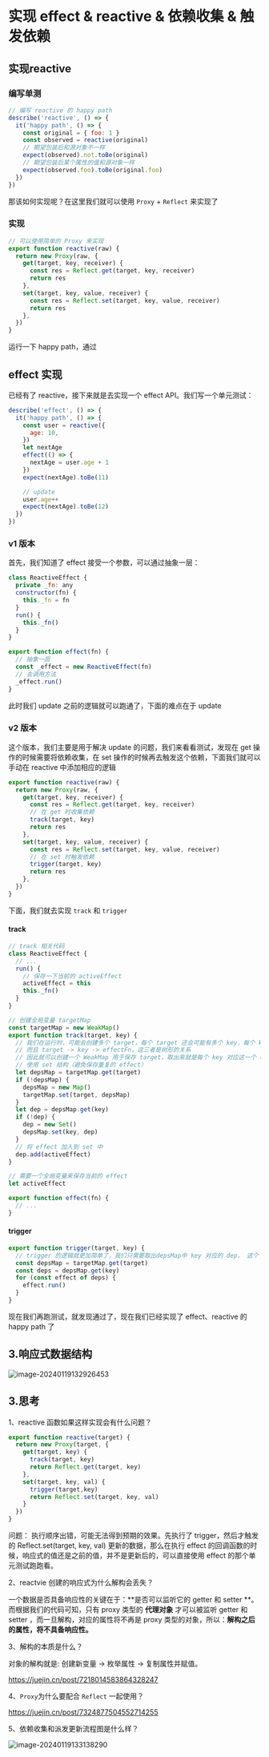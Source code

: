 # 实现 effect & reactive & 依赖收集 & 触发依赖

## 实现reactive

### 编写单测

```js
// 编写 reactive 的 happy path
describe('reactive', () => {
  it('happy path', () => {
    const original = { foo: 1 }
    const observed = reactive(original)
    // 期望包装后和源对象不一样
    expect(observed).not.toBe(original)
    // 期望包装后某个属性的值和源对象一样
    expect(observed.foo).toBe(original.foo)
  })
})
```

那该如何实现呢？在这里我们就可以使用 `Proxy` + `Reflect` 来实现了

### 实现

```js
// 可以使用简单的 Proxy 来实现
export function reactive(raw) {
  return new Proxy(raw, {
    get(target, key, receiver) {
      const res = Reflect.get(target, key, receiver)
      return res
    },
    set(target, key, value, receiver) {
      const res = Reflect.set(target, key, value, receiver)
      return res
    },
  })
}
```

运行一下 happy path，通过

## effect 实现

已经有了 reactive，接下来就是去实现一个 effect API。我们写一个单元测试：

```js
describe('effect', () => {
  it('happy path', () => {
    const user = reactive({
      age: 10,
    })
    let nextAge
    effect(() => {
      nextAge = user.age + 1
    })
    expect(nextAge).toBe(11)

    // update
    user.age++
    expect(nextAge).toBe(12)
  })
})
```

### v1 版本

首先，我们知道了 effect 接受一个参数，可以通过抽象一层：

```js
class ReactiveEffect {
  private _fn: any
  constructor(fn) {
    this._fn = fn
  }
  run() {
    this._fn()
  }
}

export function effect(fn) {
  // 抽象一层
  const _effect = new ReactiveEffect(fn)
  // 去调用方法
  _effect.run()
}
```

此时我们 update 之前的逻辑就可以跑通了，下面的难点在于 update

### v2 版本

这个版本，我们主要是用于解决 update 的问题，我们来看看测试，发现在 get 操作的时候需要将依赖收集，在 set 操作的时候再去触发这个依赖，下面我们就可以手动在 reactive 中添加相应的逻辑

```js
export function reactive(raw) {
  return new Proxy(raw, {
    get(target, key, receiver) {
      const res = Reflect.get(target, key, receiver)
      // 在 get 时收集依赖
      track(target, key)
      return res
    },
    set(target, key, value, receiver) {
      const res = Reflect.set(target, key, value, receiver)
      // 在 set 时触发依赖
      trigger(target, key)
      return res
    },
  })
}
```

下面，我们就去实现 `track` 和 `trigger`



#### track

```js
// track 相关代码
class ReactiveEffect {
  // ...
  run() {
    // 保存一下当前的 activeEffect
    activeEffect = this
    this._fn()
  }
}

// 创建全局变量 targetMap
const targetMap = new WeakMap()
export function track(target, key) {
  // 我们在运行时，可能会创建多个 target，每个 target 还会可能有多个 key，每个 key 又关联着多个 effectFn
  // 而且 target -> key -> effectFn，这三者是树形的关系
  // 因此就可以创建一个 WeakMap 用于保存 target，取出来就是每个 key 对应这一个 depsMap，而每个 depsMap 又是一个 Set
  // 使用 set 结构（避免保存重复的 effect）
  let depsMap = targetMap.get(target)
  if (!depsMap) {
    depsMap = new Map()
    targetMap.set(target, depsMap)
  }
  let dep = depsMap.get(key)
  if (!dep) {
    dep = new Set()
    depsMap.set(key, dep)
  }
  // 将 effect 加入到 set 中
  dep.add(activeEffect)
}

// 需要一个全局变量来保存当前的 effect
let activeEffect

export function effect(fn) {
  // ...
}
```

#### trigger

```js
export function trigger(target, key) {
  // trigger 的逻辑就更加简单了，我们只需要取出depsMap中 key 对应的 dep， 这个 dep 是 一个 set 结构，再遍历 set 执行每个 effect 就可以了
  const depsMap = targetMap.get(target)
  const deps = depsMap.get(key)
  for (const effect of deps) {
    effect.run()
  }
}
```

现在我们再跑测试，就发现通过了，现在我们已经实现了 effect、reactive 的 happy path 了



## 3.响应式数据结构

![image-20240119132926453](https://qn.huat.xyz/mac/202401191329493.png)





## 3.思考

1、reactive 函数如果这样实现会有什么问题？

```js
export function reactive(target) {
  return new Proxy(target, {
    get(target, key) {
      track(target, key)
      return Reflect.get(target, key)
    },
    set(target, key, val) {
      trigger(target,key)
      return Reflect.set(target, key, val)
    }
  })
}
```

问题： 执行顺序出错，可能无法得到预期的效果。先执行了 trigger，然后才触发的 Reflect.set(target, key, val) 更新的数据，那么在执行 effect 的回调函数的时候，响应式的值还是之前的值，并不是更新后的，可以直接使用 effect 的那个单元测试跑跑看。



2、reactvie 创建的响应式为什么解构会丢失？

一个数据是否具备响应性的关键在于：**是否可以监听它的 getter 和 setter **。而根据我们的代码可知，只有 proxy 类型的 **代理对象** 才可以被监听 getter 和 setter ，而一旦解构，对应的属性将不再是 proxy 类型的对象，所以：**解构之后的属性，将不具备响应性。**



3、解构的本质是什么？

对象的解构就是: 创建新变量 -> 枚举属性 -> 复制属性并赋值。

https://juejin.cn/post/7218014583864328247



4、`Proxy`为什么要配合 `Reflect` 一起使用？ 

https://juejin.cn/post/7324877504552714255



5、依赖收集和派发更新流程图是什么样？

![image-20240119133138290](https://qn.huat.xyz/mac/202401191331327.png)





